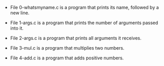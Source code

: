 * File 0-whatsmyname.c is a program that prints its name, followed by a new line.

* File 1-args.c is a program that prints the number of arguments passed into it.

* File 2-args.c is a program that prints all arguments it receives.

* File 3-mul.c is a program that multiplies two numbers.

* File 4-add.c is a program that adds positive numbers.
